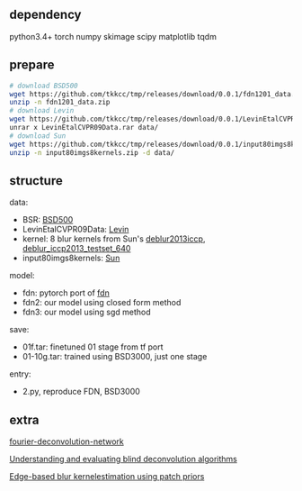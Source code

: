 ## dependency

python3.4+ torch numpy skimage scipy matplotlib tqdm

## prepare

```sh
# download BSD500
wget https://github.com/tkkcc/tmp/releases/download/0.0.1/fdn1201_data.zip
unzip -n fdn1201_data.zip
# download Levin
wget https://github.com/tkkcc/tmp/releases/download/0.0.1/LevinEtalCVPR09Data.rar
unrar x LevinEtalCVPR09Data.rar data/
# download Sun
wget https://github.com/tkkcc/tmp/releases/download/0.0.1/input80imgs8kernels.zip
unzip -n input80imgs8kernels.zip -d data/
```

## structure

data:

- BSR: [BSD500](https://www2.eecs.berkeley.edu/Research/Projects/CS/vision/grouping/resources.html)
- LevinEtalCVPR09Data: [Levin](http://webee.technion.ac.il/people/anat.levin/papers/LevinEtalCVPR09Data.rar)
- kernel: 8 blur kernels from Sun's [deblur2013iccp](http://cs.brown.edu/~lbsun/deblur2013/deblur2013iccp.html), [deblur_iccp2013_testset_640](http://cs.brown.edu/~lbsun/deblur2013/deblur_iccp2013_testset_640.zip)
- input80imgs8kernels: [Sun](http://cs.brown.edu/~lbsun/deblur2013/deblur2013iccp.html)

model:

- fdn: pytorch port of [fdn](https://github.com/uschmidt83/fourier-deconvolution-network)
- fdn2: our model using closed form method
- fdn3: our model using sgd method

save:

- 01f.tar: finetuned 01 stage from tf port
- 01-10g.tar: trained using BSD3000, just one stage

entry:

- 2.py, reproduce FDN, BSD3000

## extra

[fourier-deconvolution-network](https://github.com/uschmidt83/fourier-deconvolution-network)

[Understanding and evaluating blind deconvolution algorithms](http://webee.technion.ac.il/people/anat.levin/)

[Edge-based blur kernelestimation using patch priors](http://cs.brown.edu/~lbsun/deblur2013/deblur2013iccp.html)


